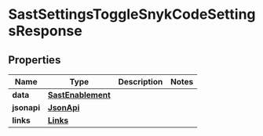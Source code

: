 

# SastSettingsToggleSnykCodeSettingsResponse


## Properties

| Name | Type | Description | Notes |
|------------ | ------------- | ------------- | -------------|
|**data** | [**SastEnablement**](SastEnablement.md) |  |  |
|**jsonapi** | [**JsonApi**](JsonApi.md) |  |  |
|**links** | [**Links**](Links.md) |  |  |



